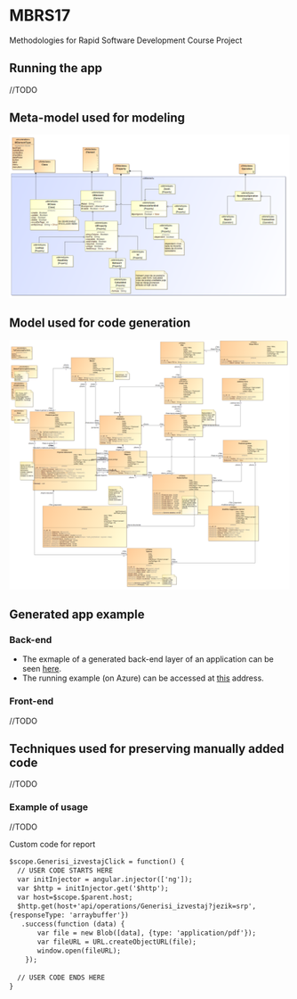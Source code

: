 # MBRS17
Methodologies for Rapid Software Development Course Project

## Running the app
//TODO

## Meta-model used for modeling
![Meta-model](https://github.com/vladimirivkovic/MBRS17/blob/master/Meta-model.png "Meta-model")

## Model used for code generation
![Model](https://github.com/vladimirivkovic/MBRS17/blob/master/Model.png "Model")

## Generated app example
### Back-end
* The exmaple of a generated back-end layer of an application can be seen [here](https://github.com/TodorovicNikola/MBRS17APP).
* The running example (on Azure) can be accessed at [this](http://mbrs17app.azurewebsites.net) address.
  
### Front-end
  //TODO


## Techniques used for preserving manually added code
//TODO
### Example of usage
//TODO


Custom code for report
```
$scope.Generisi_izvestajClick = function() {
  // USER CODE STARTS HERE
  var initInjector = angular.injector(['ng']);
  var $http = initInjector.get('$http');
  var host=$scope.$parent.host;
  $http.get(host+'api/operations/Generisi_izvestaj?jezik=srp', {responseType: 'arraybuffer'})
   .success(function (data) {
       var file = new Blob([data], {type: 'application/pdf'});
       var fileURL = URL.createObjectURL(file);
       window.open(fileURL);
    });

  // USER CODE ENDS HERE
}
```
